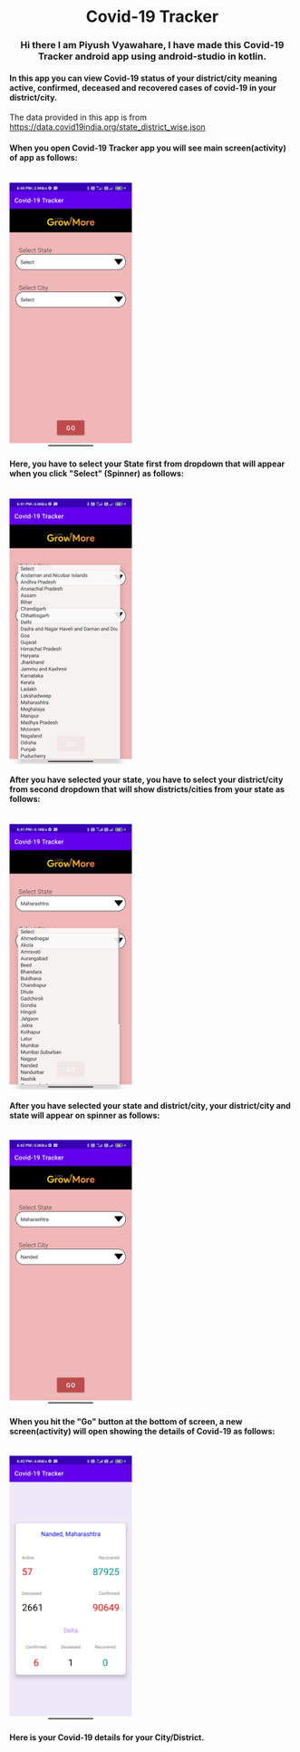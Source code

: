<h1 align="center">Covid-19 Tracker</h1>
<h3 align="center">Hi there I am Piyush Vyawahare, I have made this Covid-19 Tracker android app using android-studio in kotlin.</h3>
<h4 align="left">In this app you can view Covid-19 status of your district/city meaning active, confirmed, deceased and recovered cases of covid-19 in your district/city.</h4>
<p align="left">The data provided in this app is from <a href="https://data.covid19india.org/state_district_wise.json">https://data.covid19india.org/state_district_wise.json</a></p>
<h4 align="left">When you open Covid-19 Tracker app you will see main screen(activity) of app as follows:</h4><br>
<img align="center" src="https://github.com/PiyushVyawahare/Covid-19_Tracker/blob/master/Screenshot_2021_08_20_18_40_52_882_com_example_covid_19tracker.jpg" alt="main" height="468" width="216"/>
<br>
<h4 align="left">Here, you have to select your State first from dropdown that will appear when you click "Select" (Spinner) as follows:</h4><br>
<img align="center" src="https://github.com/PiyushVyawahare/Covid-19_Tracker/blob/master/Screenshot_2021_08_20_18_41_33_797_com_example_covid_19tracker.jpg" alt="main" height="468" width="216"/>
<br>
<h4 align="left">After you have selected your state, you have to select your district/city from second dropdown that will show districts/cities from your state as follows:</h4><br>
<img align="center" src="https://github.com/PiyushVyawahare/Covid-19_Tracker/blob/master/Screenshot_2021_08_20_18_41_53_719_com_example_covid_19tracker.jpg" alt="main" height="468" width="216"/>
<br>
<h4 align="left">After you have selected your state and district/city, your district/city and state will appear on spinner as follows: </h4><br>
<img align="center" src="https://github.com/PiyushVyawahare/Covid-19_Tracker/blob/master/Screenshot_2021_08_20_18_42_07_134_com_example_covid_19tracker.jpg" alt="main" height="468" width="216"/>
<br>
<h4 align="left">When you hit the "Go" button at the bottom of screen, a new screen(activity) will open showing the details of Covid-19 as follows:</h4><br>
<img align="center" src="https://github.com/PiyushVyawahare/Covid-19_Tracker/blob/master/Screenshot_2021_08_20_18_42_14_623_com_example_covid_19tracker.jpg" alt="main" height="468" width="216"/>
<br>
<h4 align="left">Here is your Covid-19 details for your City/District.</h4>

